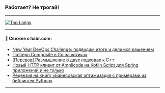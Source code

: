 ### Работает? Не трогай!

---
<!--
#### 🛠️ Technical stack:

![Java](https://img.shields.io/badge/Java-informational?logo=Oracle&style=flat&logoColor=white&color=FF4500)
![Kotlin](https://img.shields.io/badge/Kotlin-informational?logo=Kotlin&style=flat&logoColor=white&color=774D97)
![TS](https://img.shields.io/badge/TypeScript-informational?logo=typeScript&style=flat&logoColor=black&color=017acc)
![Python](https://img.shields.io/badge/Python-informational?logo=Python&style=flat&logoColor=black&color=ffdd54) <br>
![Spring](https://img.shields.io/badge/Spring-informational?logo=Spring&style=flat&logoColor=white&color=6DB33F) 
![SpringBoot](https://img.shields.io/badge/SpringBoot-informational?logo=SpringBoot&style=flat&logoColor=white&color=6DB33F)
![Nest](https://img.shields.io/badge/NestJS-informational?logo=NestJS&style=flat&logoColor=white&color=E0234E) 
![NodeJS](https://img.shields.io/badge/NodeJS-informational?logo=node.js&style=flat&logoColor=white&color=70A760)<br>
![PostgreSQL](https://img.shields.io/badge/PostgreSQL-informational?logo=PostgreSQL&style=flat&logoColor=white&color=DAA520)
![MongoDB](https://img.shields.io/badge/MongoDB-informational?logo=MongoDB&style=flat&logoColor=white&color=870000)
![Apache](https://img.shields.io/badge/Apache-informational?logo=apache&style=flat&logoColor=white&color=f74e28)

___ 
-->

<!--- #### 🛠️ : --->

[![Top Langs](https://github-readme-stats-82jvfl3w3-advtsettinggmailcoms-projects.vercel.app/api/top-langs/?username=zloylis&langs_count=10&hide_title=true&title_color=e6edf3&size_weight=0.5&count_weight=0.5&layout=compact&hide_progress=true&hide_border=true&theme=dracula)](https://github.com/zloylis)

<!---


####  :octocat:&nbsp;&nbsp; Статистика:

![GitHub stats](https://github-readme-stats-u2qms2cxw-advtsettinggmailcoms-projects.vercel.app/api?username=zloylis&show_icons=true&hide_border=true&theme=dracula&title_color=e6edf3&include_all_commits=true&count_private=true&hide_rank=false&hide_title=true&rank_icon=github)
-->
---

#### 💬 Свежее с habr.com:

<!-- BLOG-POST-LIST:START -->
- [New Year DevOps Challenge: подводим итоги и делимся решением](https://habr.com/ru/companies/kts/articles/867882/?utm_source=habrahabr&utm_medium=rss&utm_campaign=867882)
- [Паттерн Composite в Go на котиках](https://habr.com/ru/companies/otus/articles/866508/?utm_source=habrahabr&utm_medium=rss&utm_campaign=866508)
- [[Перевод] Размышление о двух подходах к C++](https://habr.com/ru/companies/ispsystem/articles/867992/?utm_source=habrahabr&utm_medium=rss&utm_campaign=867992)
- [Новый HTTP клиент от Amplicode на Kotlin Script для Spring приложений и не только](https://habr.com/ru/companies/haulmont/articles/868106/?utm_source=habrahabr&utm_medium=rss&utm_campaign=868106)
- [Рецензия на книгу «Байесовская оптимизация с примерами из библиотек Python»](https://habr.com/ru/companies/ssp-soft/articles/868100/?utm_source=habrahabr&utm_medium=rss&utm_campaign=868100)
<!-- BLOG-POST-LIST:END -->

---
